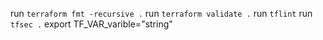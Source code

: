 run `terraform fmt -recursive .`
run `terraform validate .`
run `tflint`
run `tfsec .`
export TF_VAR_varible="string"